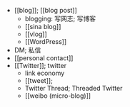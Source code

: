 - [[blog]]; [[blog post]]
    - blogging: 写网志; 写博客
    - [[sina blog]]
    - [[vlog]]
    - [[WordPress]]
- DM; 私信
- [[personal contact]]
- [[Twitter]]; twitter
    - link economy
    - [[tweet]];
    - Twitter Thread; Threaded Twitter
    - [[weibo (micro-blog)]]
